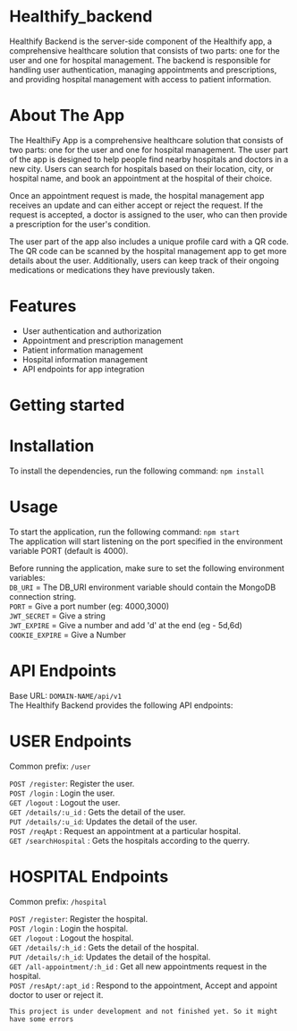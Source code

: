 # Healthify_backend
Healthify Backend is the server-side component of the Healthify app, a comprehensive healthcare solution that consists of two parts: one for the user and one for hospital management. The backend is responsible for handling user authentication, managing appointments and prescriptions, and providing hospital management with access to patient information.

# About The App
The HealthiFy App is a comprehensive healthcare solution that consists of two parts: one for the user and one for hospital management. The user part of the app is designed to help people find nearby hospitals and doctors in a new city. Users can search for hospitals based on their location, city, or hospital name, and book an appointment at the hospital of their choice.

Once an appointment request is made, the hospital management app receives an update and can either accept or reject the request. If the request is accepted, a doctor is assigned to the user, who can then provide a prescription for the user's condition.

The user part of the app also includes a unique profile card with a QR code. The QR code can be scanned by the hospital management app to get more details about the user. Additionally, users can keep track of their ongoing medications or medications they have previously taken.

# Features
- User authentication and authorization  
- Appointment and prescription management  
- Patient information management  
- Hospital information management
- API endpoints for app integration  

# Getting started

# Installation
To install the dependencies, run the following command: `npm install`

# Usage
To start the application, run the following command: `npm start`  
The application will start listening on the port specified in the environment variable PORT (default is 4000).  

Before running the application, make sure to set the following environment variables:  
`DB_URI` = The DB_URI environment variable should contain the MongoDB connection string.  
`PORT` = Give a port number (eg: 4000,3000)  
`JWT_SECRET` = Give a string  
`JWT_EXPIRE` = Give a number and add 'd' at the end (eg - 5d,6d)  
`COOKIE_EXPIRE` = Give a Number  

# API Endpoints
Base URL: `DOMAIN-NAME/api/v1`  
The Healthify Backend provides the following API endpoints:  

# USER Endpoints
Common prefix: `/user`  

`POST /register`: Register the user.  
`POST /login` : Login the user.  
`GET /logout` : Logout the user.  
`GET /details/:u_id` : Gets the detail of the user.  
`PUT /details/:u_id`: Updates the detail of the user.  
`POST /reqApt` : Request an appointment at a particular hospital.  
`GET /searchHospital` : Gets the hospitals according to the querry.  


# HOSPITAL Endpoints
Common prefix: `/hospital`  

`POST /register`: Register the hospital.  
`POST /login` : Login the hospital.  
`GET /logout` : Logout the hospital.  
`GET /details/:h_id` : Gets the detail of the hospital.  
`PUT /details/:h_id`: Updates the detail of the hospital.  
`GET /all-appointment/:h_id` : Get all new appointments request in the hospital.  
`POST /resApt/:apt_id` : Respond to the appointment, Accept and appoint doctor to user or reject it.  



`This project is under development and not finished yet. So it might have some errors`






